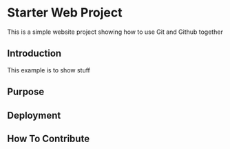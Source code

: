 # Starter Web Project

This is a simple website project showing how to use Git and Github together

## Introduction

This example is to show stuff

## Purpose

## Deployment

## How To Contribute
